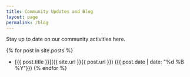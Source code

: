 ```yaml
---
title: Community Updates and Blog
layout: page
permalink: /blog
---
```


Stay up to date on our community activities here.

{% for post in site.posts %}
- [{{ post.title }}]({{ site.url }}{{ post.url }}) ({{ post.date | date: "%d %B %Y"}})
{% endfor %}